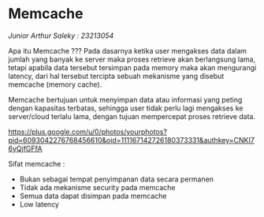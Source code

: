 # Memcache
*Junior Arthur Saleky : 23213054*

Apa itu Memcache ???
Pada dasarnya ketika user mengakses data dalam jumlah yang banyak ke server maka proses retrieve akan berlangsung lama, tetapi apabila data tersebut tersimpan pada memory maka akan mengurangi latency, dari hal tersebut tercipta sebuah mekanisme yang disebut memcache (memory cache).

Memcache bertujuan untuk menyimpan data atau informasi yang peting dengan kapasitas terbatas, sehingga user tidak perlu lagi mengakses ke server/cloud terlalu lama, dengan tujuan mempercepat proses retrieve data.

https://plus.google.com/u/0/photos/yourphotos?pid=6093042276768456610&oid=111167142726180373331&authkey=CNKI76yQjfGFfA

Sifat memcache :
+ Bukan sebagai tempat penyimpanan data secara permanen
+ Tidak ada mekanisme security pada memcache
+ Semua data dapat disimpan pada memcache
+ Low latency



